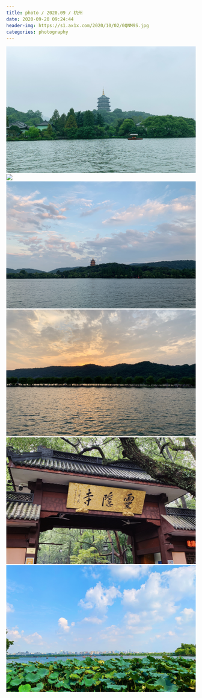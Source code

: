 ```yaml
---
title: photo / 2020.09 / 杭州
date: 2020-09-20 09:24:44
header-img: https://s1.ax1x.com/2020/10/02/0QNM9S.jpg
categories: photography
---
```


![](200920-1/01.jpg)
![](200920-1/02.jpg)
![](200920-1/03.jpg)
![](200920-1/04.jpg)
![](200920-1/05.jpg)
![](200920-1/06.jpg)